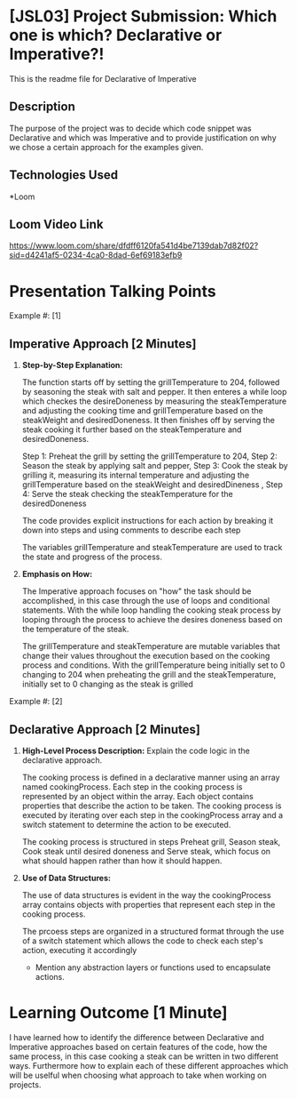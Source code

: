 # [JSL03] Project Submission: Which one is which? Declarative or Imperative?!

This is the readme file for Declarative of Imperative

## Description

The purpose of the project was to decide which code snippet was Declarative and which was Imperative and to provide justification on why we chose a certain approach for the examples given.

## Technologies Used

\*Loom

## Loom Video Link

https://www.loom.com/share/dfdff6120fa541d4be7139dab7d82f02?sid=d4241af5-0234-4ca0-8dad-6ef69183efb9


# Presentation Talking Points

Example #: [1]

## Imperative Approach [2 Minutes]

1. **Step-by-Step Explanation:**

   The function starts off by setting the grillTemperature to 204, followed by seasoning the steak with salt and pepper. It
   then enteres a while loop which checkes the desireDoneness by measuring the steakTemperature and adjusting the cooking time
   and grillTemperature based on the steakWeight and desiredDoneness. It then finishes off by serving the steak cooking it
   further based on the steakTemperature and desiredDoneness.

   Step 1: Preheat the grill by setting the grillTemperature to 204, Step 2: Season the steak by applying salt and pepper,
   Step 3: Cook the steak by grilling it, measuring its internal temperature and adjusting the grillTemperature based on
   the steakWeight and desiredDineness , Step 4: Serve the steak checking the steakTemperature for the desiredDoneness

   The code provides explicit instructions for each action by breaking it down into steps and using comments to describe each
   step

   The variables grillTemperature and steakTemperature are used to track the state and progress of the process.

2. **Emphasis on How:**

   The Imperative approach focuses on "how" the task should be accomplished, in this case through the use of loops and
   conditional statements. With the while loop handling the cooking steak process by looping through the process to achieve
   the desires doneness based on the temperature of the steak.

   The grillTemperature and steakTemperature are mutable variables that change their values throughout the execution based
   on the cooking process and conditions. With the grillTemperature being initially set to 0 changing to 204 when preheating
   the grill and the steakTemperature, initially set to 0 changing as the steak is grilled

Example #: [2]

## Declarative Approach [2 Minutes]

1. **High-Level Process Description:** Explain the code logic in the declarative approach.

   The cooking process is defined in a declarative manner using an array named cookingProcess. Each step in the cooking
   process
   is represented by an object within the array. Each object contains properties that describe the action to be taken. The
   cooking process is executed by iterating over each step in the cookingProcess array and a switch statement to determine
   the action to be executed.

   The cooking process is structured in steps Preheat grill, Season steak, Cook steak until desired doneness and Serve steak,
   which focus on what should happen rather than how it should happen.

2. **Use of Data Structures:**

   The use of data structures is evident in the way the cookingProcess array contains objects with properties that
   represent each step in the cooking process.

   The prcoess steps are organized in a structured format through the use of a switch statement which allows the code to
   check each step's action, executing it accordingly

   - Mention any abstraction layers or functions used to encapsulate actions.

# Learning Outcome [1 Minute]

I have learned how to identify the difference between Declarative and Imperative approaches based on certain features of the
code, how the same process, in this case cooking a steak can be written in two different ways. Furthermore how to explain
each of these different approaches which will be uselful when choosing what approach to take when working on projects.
